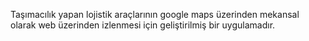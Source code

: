 
Taşımacılık yapan lojistik araçlarının google maps üzerinden mekansal olarak web üzerinden izlenmesi için geliştirilmiş bir uygulamadır.
